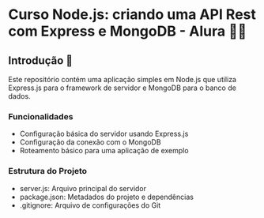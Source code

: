 # Curso Node.js: criando uma API Rest com Express e MongoDB - Alura 👩‍💻

## Introdução 🚀

Este repositório contém uma aplicação simples em Node.js que utiliza Express.js para o framework de servidor e MongoDB para o banco de dados.

### Funcionalidades

- Configuração básica do servidor usando Express.js
- Configuração da conexão com o MongoDB
- Roteamento básico para uma aplicação de exemplo

### Estrutura do Projeto
- server.js: Arquivo principal do servidor
- package.json: Metadados do projeto e dependências
- .gitignore: Arquivo de configurações do Git
